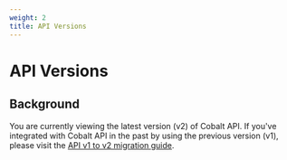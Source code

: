 ```yaml
---
weight: 2
title: API Versions
---
```


# API Versions

## Background

<aside class="success">
You are currently viewing the latest version (v2) of Cobalt API. If you've integrated with Cobalt API in the past
by using the previous version (v1), please visit the <a href="https://google.com">API v1 to v2 migration guide</a>.
</aside>
